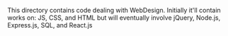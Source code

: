 This directory contains code dealing with WebDesign.
Initially it'll contain works on: JS, CSS, and HTML 
	but will eventually involve jQuery, Node.js, Express.js, SQL,
        and React.js 
